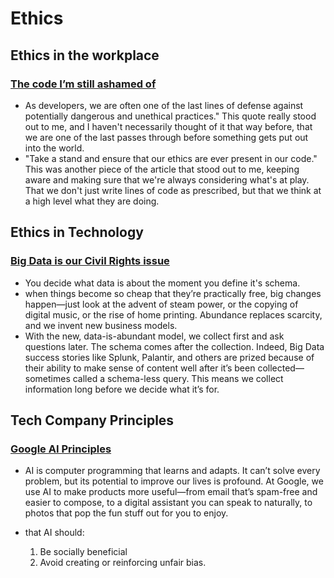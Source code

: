# Ethics


## Ethics in the workplace
### [The code I’m still ashamed of](https://medium.freecodecamp.org/the-code-im-still-ashamed-of-e4c021dff55e)
  - As developers, we are often one of the last lines of defense against potentially dangerous and unethical practices." This quote really stood out to me, and I haven't necessarily thought of it that way before, that we are one of the last passes through before something gets put out into the world.
  - "Take a stand and ensure that our ethics are ever present in our code." This was another piece of the article that stood out to me, keeping aware and making sure that we're always considering what's at play. That we don't just write lines of code as prescribed, but that we think at a high level what they are doing.


## Ethics in Technology
### [Big Data is our Civil Rights issue](http://solveforinteresting.com/big-data-is-our-generations-civil-rights-issue-and-we-dont-know-it/)
  - You decide what data is about the moment you define it's schema.
  - when things become so cheap that they’re practically free, big changes happen—just look at the advent of steam power, or the copying of digital music, or the rise of home printing. Abundance replaces scarcity, and we invent new business models.
  - With the new, data-is-abundant model, we collect first and ask questions later. The schema comes after the collection. Indeed, Big Data success stories like Splunk, Palantir, and others are prized because of their ability to make sense of content well after it’s been collected—sometimes called a schema-less query. This means we collect information long before we decide what it’s for.


## Tech Company Principles
### [Google AI Principles](https://www.blog.google/technology/ai/ai-principles/)
  -  AI is computer programming that learns and adapts. It can’t solve every problem, but its potential to improve our lives is profound. At Google, we use AI to make products more useful—from email that’s spam-free and easier to compose, to a digital assistant you can speak to naturally, to photos that pop the fun stuff out for you to enjoy.
  -  that AI should:

       1. Be socially beneficial
       2. Avoid creating or reinforcing unfair bias. 
